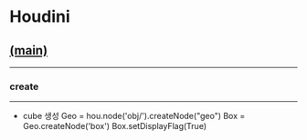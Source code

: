 # Houdini
## [(main)](/readme.md) 
* * *
### create
* * *
- cube 생성
Geo = hou.node('obj/').createNode("geo")
Box = Geo.createNode('box')
Box.setDisplayFlag(True)